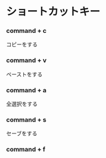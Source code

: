 # ショートカットキー

### command + c
コピーをする
### command + v
ペーストをする
### command + a
全選択をする
### command + s
セーブをする
### command + f
